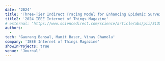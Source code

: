 ```yaml
---
date: '2024'
title: 'Three-Tier Indirect Tracing Model for Enhancing Epidemic Surveillance'
title2: '2024 IEEE Internet of Things Magazine'
# external: 'https://www.sciencedirect.com/science/article/abs/pii/S1359431124016302'
authors:
  -
tech: 'Gaurang Bansal, Manit Baser, Vinay Chamola'
company: 'IEEE Internet of Things Magazine'
showInProjects: true
venue: 'Journal'
---
```

